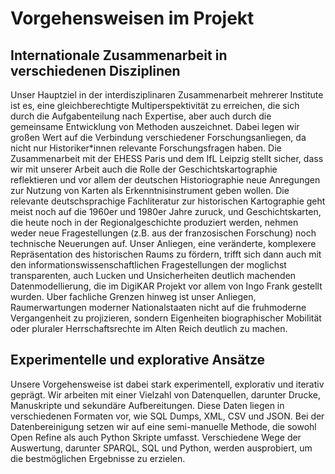 # Vorgehensweisen im Projekt

## Internationale Zusammenarbeit in verschiedenen Disziplinen

Unser Hauptziel in der interdisziplinaren Zusammenarbeit mehrerer Institute ist es, eine gleichberechtigte Multiperspektivität zu erreichen, 
die sich durch die Aufgabenteilung nach Expertise, aber auch durch die gemeinsame Entwicklung von Methoden auszeichnet. 
Dabei legen wir großen Wert auf die Verbindung verschiedener Forschungsanliegen, da nicht nur Historiker*innen relevante Forschungsfragen haben. 
Die Zusammenarbeit mit der EHESS Paris und dem IfL Leipzig stellt sicher, dass wir mit unserer Arbeit auch die Rolle der Geschichtskartographie reflektieren und 
vor allem der deutschen Historiographie neue Anregungen zur Nutzung von Karten als Erkenntnisinstrument geben wollen. 
Die relevante deutschsprachige Fachliteratur zur historischen Kartographie geht meist noch auf die 1960er und 1980er Jahre zuruck, 
und Geschichtskarten, die heute noch in der Regionalgeschichte produziert werden, nehmen weder neue Fragestellungen (z.B. aus der franzosischen Forschung) 
noch technische Neuerungen auf. Unser Anliegen, eine veränderte, komplexere Repräsentation des historischen Raums zu fördern, 
trifft sich dann auch mit den informationswissenschaftlichen Fragestellungen der moglichst transparenten, 
auch Lucken und Unsicherheiten deutlich machenden Datenmodellierung, die im DigiKAR Projekt vor allem von Ingo Frank gestellt wurden. 
Uber fachliche Grenzen hinweg ist unser Anliegen, Raumerwartungen moderner Nationalstaaten nicht auf die fruhmoderne Vergangenheit zu projizieren, 
sondern Eigenheiten biographischer Mobilität oder pluraler Herrschaftsrechte im Alten Reich deutlich zu machen.

## Experimentelle und explorative Ansätze

Unsere Vorgehensweise ist dabei stark experimentell, explorativ und iterativ geprägt. Wir arbeiten mit einer Vielzahl von Datenquellen, darunter Drucke, Manuskripte und sekundäre Aufbereitungen. Diese Daten liegen in verschiedenen Formaten vor, wie SQL Dumps, XML, CSV und JSON. Bei der Datenbereinigung setzen wir auf eine semi-manuelle Methode, die sowohl Open Refine als auch Python Skripte umfasst. Verschiedene Wege der Auswertung, darunter SPARQL, SQL und Python, werden ausprobiert, um die bestmöglichen Ergebnisse zu erzielen. 
